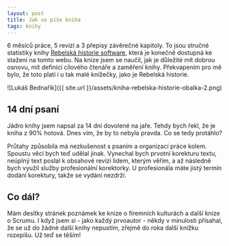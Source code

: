 ```yaml
---
layout: post
title: Jak se píše kniha
tags: knihy
---
```


6 měsíců práce, 5 revizí a 3 přepisy závěrečné kapitoly.
To jsou stručné statistiky knihy [Rebelská historie software](/knihy),
která je konečně dostupná ke stažení na tomto webu.
Na knize jsem se naučil, jak je důležité mít dobrou osnovu, mít definici cílového čtenáře a zaměření knihy.
Překvapením pro mě bylo, že toto platí i u tak malé knížečky, jako je Rebelská historie.

![Lukáš Bednařík]({{ site.url }}/assets/kniha-rebelska-historie-obalka-2.png)

## 14 dní psaní

Jádro knihy jsem napsal za 14 dní dovolené na jaře. Tehdy bych řekl, že je kniha z 90% hotová.
Dnes vím, že by to nebyla pravda. Co se tedy protáhlo?

Průtahy způsobila má nezkušenost s psaním a organizací práce kolem. Spoustu věcí bych teď udělal jinak.
Vynechal bych prvotní korekturu textu, neúplný text poslal k obsahové revizi lidem, kterým věřím,
a až následně bych využil služby profesionální korektorky. U profesionála máte jistý termín dodání korektury,
takže se vydání nezdrží.

## Co dál?

Mám desítky stránek poznámek ke knize o firemních kulturách a další knize o Scrumu.
I když jsem si - jako každý prvoautor - někdy v minulosti přísahal, že se už do žádné další knihy nepustím,
zřejmě do roka další knížku rozepíšu. Už teď se těším!
